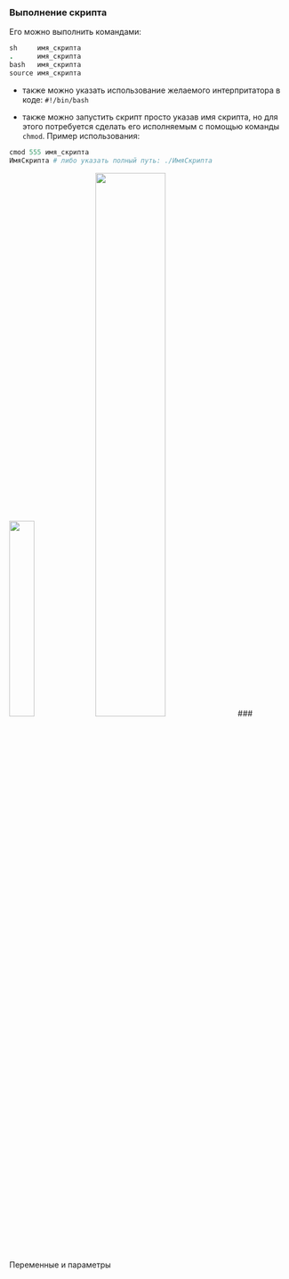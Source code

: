 ### Выполнение скрипта

Его можно выполнить командами:
```ruby
sh     имя_скрипта
.      имя_скрипта
bash   имя_скрипта
source имя_скрипта
```

* также можно указать использование желаемого интерпритатора в коде:
`#!/bin/bash`

* также можно запустить скрипт просто указав имя скрипта, но для этого потребуется сделать его исполняемым с помощью команды `chmod`.
Пример использования:
```ruby
cmod 555 имя_cкрипта
ИмяСкрипта # либо указать полный путь: ./ИмяСкрипта
```
<img src="https://github.com/aniknorth51/university/assets/159993734/16ee8bda-f96c-4cff-8fda-0f0e3385ed9a)" width=30% height=30%>
<img src="https://github.com/aniknorth51/university/assets/159993734/6d43f96b-7413-4d5b-9f66-4d11964e94b3" width=50% height=50%>
### Переменные и параметры




